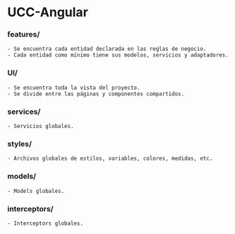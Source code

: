 # UCC-Angular


### features/
    - Se encuentra cada entidad declarada en las reglas de negocio.
    - Cada entidad como mínimo tiene sus modelos, servicios y adaptadores.

### UI/
    - Se encuentra toda la vista del proyecto.
    - Se divide entre las páginas y componentes compartidos.

### services/
    - Servicios globales.

### styles/
    - Archivos globales de estilos, variables, colores, medidas, etc.

### models/
    - Models globales.

### interceptors/
    - Interceptors globales.
